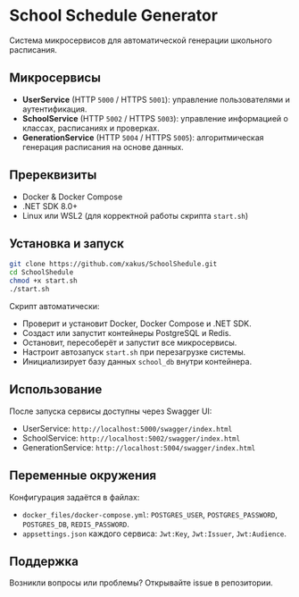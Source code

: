 # School Schedule Generator

Система микросервисов для автоматической генерации школьного расписания.

## Микросервисы

- **UserService** (HTTP `5000` / HTTPS `5001`): управление пользователями и аутентификация.
- **SchoolService** (HTTP `5002` / HTTPS `5003`): управление информацией о классах, расписаниях и проверках.
- **GenerationService** (HTTP `5004` / HTTPS `5005`): алгоритмическая генерация расписания на основе данных.

## Пререквизиты

- Docker & Docker Compose
- .NET SDK 8.0+
- Linux или WSL2 (для корректной работы скрипта `start.sh`)

## Установка и запуск

```bash
git clone https://github.com/xakus/SchoolShedule.git
cd SchoolShedule
chmod +x start.sh
./start.sh
```

Скрипт автоматически:
- Проверит и установит Docker, Docker Compose и .NET SDK.
- Создаст или запустит контейнеры PostgreSQL и Redis.
- Остановит, пересоберёт и запустит все микросервисы.
- Настроит автозапуск `start.sh` при перезагрузке системы.
- Инициализирует базу данных `school_db` внутри контейнера.

## Использование

После запуска сервисы доступны через Swagger UI:
- UserService: `http://localhost:5000/swagger/index.html`
- SchoolService: `http://localhost:5002/swagger/index.html`
- GenerationService: `http://localhost:5004/swagger/index.html`

## Переменные окружения

Конфигурация задаётся в файлах:
- `docker_files/docker-compose.yml`: `POSTGRES_USER`, `POSTGRES_PASSWORD`, `POSTGRES_DB`, `REDIS_PASSWORD`.
- `appsettings.json` каждого сервиса: `Jwt:Key`, `Jwt:Issuer`, `Jwt:Audience`.

## Поддержка

Возникли вопросы или проблемы? Открывайте issue в репозитории.
